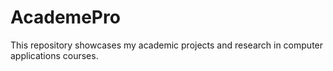 # AcademePro
This repository showcases my academic projects and research in computer applications courses.
